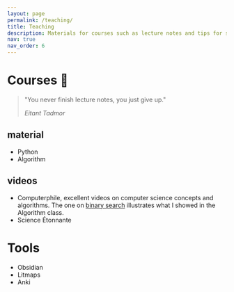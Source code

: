 ```yaml
---
layout: page
permalink: /teaching/
title: Teaching
description: Materials for courses such as lecture notes and tips for students (or anyone doing research).
nav: true
nav_order: 6
---
```


# Courses 📖
> "You never finish lecture notes, you just give up."
>
> *Eitant Tadmor*

## material
- Python
- Algorithm

## videos
- Computerphile, excellent videos on computer science concepts and algorithms. The one on [binary search](https://www.youtube.com/watch?v=hDn8iOc30Tk) illustrates what I showed in the Algorithm class.
- Science Étonnante

# Tools


- Obsidian
- Litmaps
- Anki
